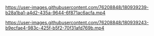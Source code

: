 https://user-images.githubusercontent.com/76208848/180939239-b28a1ba1-a4d2-435a-9644-6f871ac6acfa.mp4

https://user-images.githubusercontent.com/76208848/180939243-b9ecfae4-983c-425f-b5f2-70f31afd769b.mp4
